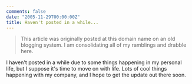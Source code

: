 ```yaml
---
comments: false
date: "2005-11-29T00:00:00Z"
title: Haven't posted in a while...
---
```


> This article was originally posted at this domain name on an old blogging system.  I am consolidating all of my ramblings and drabble here.

I haven't posted in a while due to some things happening in my personal life, but I suppose it's time to move on with life.  Lots of cool things happening with my company, and I hope to get the update out there soon.